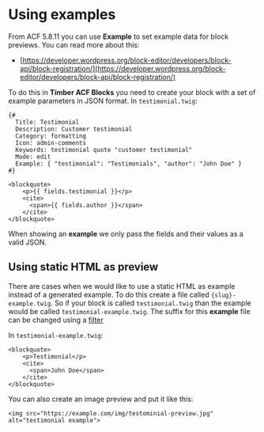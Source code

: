 # Using examples
From ACF 5.8.11 you can use **Example** to set example data for block previews. You can read more about this:
- [https://developer.wordpress.org/block-editor/developers/block-api/block-registration/](https://developer.wordpress.org/block-editor/developers/block-api/block-registration/)

To do this in **Timber ACF Blocks** you need to create your block with a set of example parameters in JSON format.
In `testimonial.twig`:
```twig
{#
  Title: Testimonial
  Description: Customer testimonial
  Category: formatting
  Icon: admin-comments
  Keywords: testimonial quote "customer testimonial"
  Mode: edit
  Example: { "testimonial": "Testimonials", "author": "John Doe" }
#}

<blockquote>
    <p>{{ fields.testimonial }}</p>
    <cite>
      <span>{{ fields.author }}</span>
    </cite>
</blockquote>

```
When showing an **example** we only pass the fields and their values as a valid JSON.

## Using static HTML as preview
There are cases when we would like to use a static HTML as example instead of a generated example. To do this create a file called `{slug}-example.twig`. So if your block is called `testimonial.twig` than the example would be called `testimonial-example.twig`. The suffix for this **example** file can be changed using a [filter]('filters.md')

In `testimonial-example.twig`:
```twig
<blockquote>
    <p>Testimonial</p>
    <cite>
      <span>John Doe</span>
    </cite>
</blockquote>

```

You can also create an image preview and put it like this:
```twig
<img src="https://example.com/img/testominial-preview.jpg" alt="testimonial example">
```
